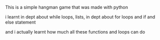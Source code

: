 This is a simple hangman game that was made with python

i learnt in dept about while loops, lists, in dept about for loops 
and if and else statement

and i actually learnt how much all these functions and loops can do 
